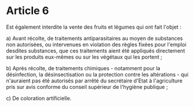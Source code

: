 # Article 6

Est également interdite la vente des fruits et légumes qui ont fait l'objet :

a) Avant récolte, de traitements antiparasitaires au moyen de substances non autorisées, ou intervenues en violation des règles fixées pour l'emploi desdites substances, que ces traitements aient été appliqués directement sur les produits eux-mêmes ou sur les végétaux qui les portent ;

b) Après récolte, de traitements chimiques - notamment pour la désinfection, la désinsectisation ou la protection contre les altérations - qui n'auraient pas été autorisés par arrêté du secrétaire d'Etat à l'agriculture pris sur avis conforme du conseil supérieur de l'hygiène publique ;

c) De coloration artificielle.
